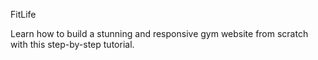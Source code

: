 FitLife

Learn how to build a stunning and responsive gym website from scratch with this step-by-step tutorial.
